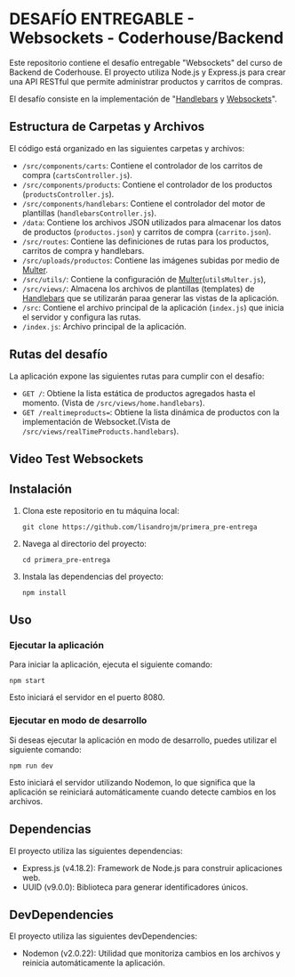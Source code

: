 # DESAFÍO ENTREGABLE - Websockets - Coderhouse/Backend

Este repositorio contiene el desafío entregable "Websockets" del curso de Backend de Coderhouse. El proyecto utiliza Node.js y Express.js para crear una API RESTful que permite administrar productos y carritos de compras.

El desafío consiste en la implementación de "[Handlebars](https://handlebarsjs.com/) y [Websockets](https://developer.mozilla.org/en-US/docs/Web/API/WebSockets_API)".

## Estructura de Carpetas y Archivos

El código está organizado en las siguientes carpetas y archivos:

- `/src/components/carts`: Contiene el controlador de los carritos de compra (`cartsController.js`).
- `/src/components/products`: Contiene el controlador de los productos (`productsController.js`).
- `/src/components/handlebars`: Contiene el controlador del motor de plantillas (`handlebarsController.js`).
- `/data`: Contiene los archivos JSON utilizados para almacenar los datos de productos (`productos.json`) y carritos de compra (`carrito.json`).
- `/src/routes`: Contiene las definiciones de rutas para los productos, carritos de compra y handlebars.
- `/src/uploads/productos`: Contiene las imágenes subidas por medio de [Multer](https://www.npmjs.com/package/multer).
- `/src/utils/`: Contiene la configuración de [Multer](https://www.npmjs.com/package/multer)(`utilsMulter.js`),
- `/src/views/`: Almacena los archivos de plantillas (templates) de [Handlebars](https://handlebarsjs.com/) que se utilizarán paraa generar las vistas de la aplicación.
- `/src`: Contiene el archivo principal de la aplicación (`index.js`) que inicia el servidor y configura las rutas.
- `/index.js`: Archivo principal de la aplicación.

## Rutas del desafío

La aplicación expone las siguientes rutas para cumplir con el desafío:

- `GET /`: Obtiene la lista estática de productos agregados hasta el momento. (Vista de `/src/views/home.handlebars`).
- `GET /realtimeproducts=`: Obtiene la lista dinámica de productos con la implementación de Websocket.(Vista de `/src/views/realTimeProducts.handlebars`).

## Video Test Websockets

## Instalación

1. Clona este repositorio en tu máquina local:

   ```shell
   git clone https://github.com/lisandrojm/primera_pre-entrega
   ```

2. Navega al directorio del proyecto:

   ```shell
   cd primera_pre-entrega

   ```

3. Instala las dependencias del proyecto:

   ```shell
   npm install
   ```

## Uso

### Ejecutar la aplicación

Para iniciar la aplicación, ejecuta el siguiente comando:

```shell
npm start
```

Esto iniciará el servidor en el puerto 8080.

### Ejecutar en modo de desarrollo

Si deseas ejecutar la aplicación en modo de desarrollo, puedes utilizar el siguiente comando:

```shell
npm run dev
```

Esto iniciará el servidor utilizando Nodemon, lo que significa que la aplicación se reiniciará automáticamente cuando detecte cambios en los archivos.

## Dependencias

El proyecto utiliza las siguientes dependencias:

- Express.js (v4.18.2): Framework de Node.js para construir aplicaciones web.
- UUID (v9.0.0): Biblioteca para generar identificadores únicos.

## DevDependencies

El proyecto utiliza las siguientes devDependencies:

- Nodemon (v2.0.22): Utilidad que monitoriza cambios en los archivos y reinicia automáticamente la aplicación.
